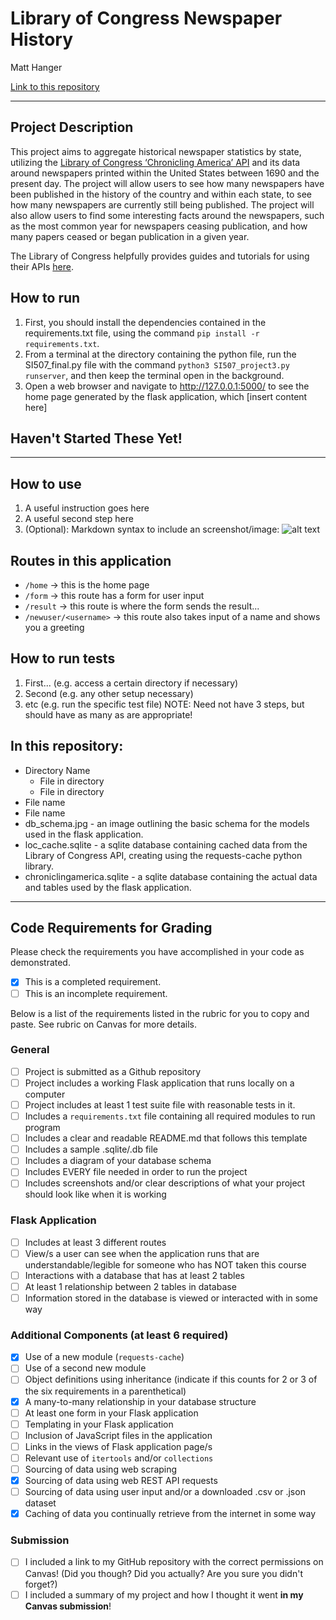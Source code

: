 # Library of Congress Newspaper History

Matt Hanger

[Link to this repository](https://github.com/mwhanger/si507_final)

---

## Project Description

This project aims to aggregate historical newspaper statistics by state, utilizing the [Library of Congress ‘Chronicling America’ API](https://chroniclingamerica.loc.gov/search/titles/) and its data around newspapers printed within the United States between 1690 and the present day. The project will allow users to see how many newspapers have been published in the history of the country and within each state, to see how many newspapers are currently still being published. The project will also allow users to find some interesting facts around the newspapers, such as the most common year for newspapers ceasing publication, and how many papers ceased or began publication in a given year.

The Library of Congress helpfully provides guides and tutorials for using their APIs [here](https://labs.loc.gov/lc-for-robots/).

## How to run

1. First, you should install the dependencies contained in the requirements.txt file, using the command `pip install -r requirements.txt`.
2. From a terminal at the directory containing the python file, run the SI507_final.py file with the command `python3 SI507_project3.py runserver`, and then keep the terminal open in the background.
3. Open a web browser and navigate to http://127.0.0.1:5000/ to see the home page generated by the flask application, which [insert content here]

## Haven't Started These Yet!
---
## How to use

1. A useful instruction goes here
2. A useful second step here
3. (Optional): Markdown syntax to include an screenshot/image: ![alt text](image.jpg)

## Routes in this application
- `/home` -> this is the home page
- `/form` -> this route has a form for user input
- `/result` -> this route is where the form sends the result...
- `/newuser/<username>` -> this route also takes input of a name and shows you a greeting

## How to run tests
1. First... (e.g. access a certain directory if necessary)
2. Second (e.g. any other setup necessary)
3. etc (e.g. run the specific test file)
NOTE: Need not have 3 steps, but should have as many as are appropriate!

## In this repository:
- Directory Name
  - File in directory
  - File in directory
- File name
- File name
- db_schema.jpg - an image outlining the basic schema for the models used in the flask application.
- loc_cache.sqlite - a sqlite database containing cached data from the Library of Congress API, creating using the requests-cache python library.
- chroniclingamerica.sqlite - a sqlite database containing the actual data and tables used by the flask application.

---
## Code Requirements for Grading
Please check the requirements you have accomplished in your code as demonstrated.
- [x] This is a completed requirement.
- [ ] This is an incomplete requirement.

Below is a list of the requirements listed in the rubric for you to copy and paste.  See rubric on Canvas for more details.

### General
- [ ] Project is submitted as a Github repository
- [ ] Project includes a working Flask application that runs locally on a computer
- [ ] Project includes at least 1 test suite file with reasonable tests in it.
- [ ] Includes a `requirements.txt` file containing all required modules to run program
- [ ] Includes a clear and readable README.md that follows this template
- [ ] Includes a sample .sqlite/.db file
- [ ] Includes a diagram of your database schema
- [ ] Includes EVERY file needed in order to run the project
- [ ] Includes screenshots and/or clear descriptions of what your project should look like when it is working

### Flask Application
- [ ] Includes at least 3 different routes
- [ ] View/s a user can see when the application runs that are understandable/legible for someone who has NOT taken this course
- [ ] Interactions with a database that has at least 2 tables
- [ ] At least 1 relationship between 2 tables in database
- [ ] Information stored in the database is viewed or interacted with in some way

### Additional Components (at least 6 required)
- [x] Use of a new module (`requests-cache`)
- [ ] Use of a second new module
- [ ] Object definitions using inheritance (indicate if this counts for 2 or 3 of the six requirements in a parenthetical)
- [x] A many-to-many relationship in your database structure
- [ ] At least one form in your Flask application
- [ ] Templating in your Flask application
- [ ] Inclusion of JavaScript files in the application
- [ ] Links in the views of Flask application page/s
- [ ] Relevant use of `itertools` and/or `collections`
- [ ] Sourcing of data using web scraping
- [x] Sourcing of data using web REST API requests
- [ ] Sourcing of data using user input and/or a downloaded .csv or .json dataset
- [x] Caching of data you continually retrieve from the internet in some way

### Submission
- [ ] I included a link to my GitHub repository with the correct permissions on Canvas! (Did you though? Did you actually? Are you sure you didn't forget?)
- [ ] I included a summary of my project and how I thought it went **in my Canvas submission**!
